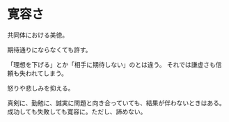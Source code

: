 # 寛容さ

共同体における美徳。

期待通りにならなくても許す。

「理想を下げる」とか「相手に期待しない」のとは違う。
それでは謙虚さも信頼も失われてしまう。

怒りや悲しみを抑える。

真剣に、勤勉に、誠実に問題と向き合っていても、結果が伴わないときはある。
成功しても失敗しても寛容に。ただし、諦めない。
